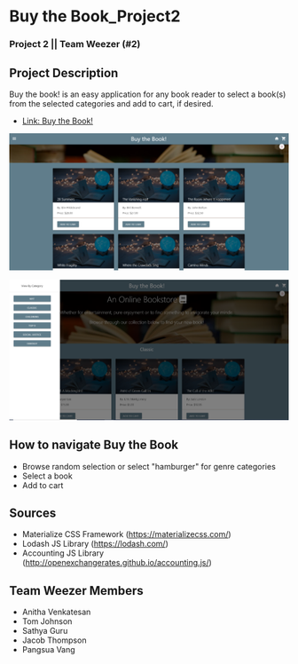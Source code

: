# Buy the Book_Project2

### Project 2 || Team Weezer (#2)

## Project Description
Buy the book! is an easy application for any book reader to select a book(s) from the selected categories and add to cart, if desired.


* [Link: Buy the Book!](https://buy-the-book.herokuapp.com/)

![Home Page](./public/assets/img/Home_buy_the_book.png)

![Home Page](./public/assets/img/category_classics_select.png)

## How to navigate Buy the Book
* Browse random selection or select "hamburger" for genre categories
* Select a book
* Add to cart


## Sources
* Materialize CSS Framework (https://materializecss.com/)
* Lodash JS Library (https://lodash.com/)
* Accounting JS Library (http://openexchangerates.github.io/accounting.js/)


## Team Weezer Members
* Anitha Venkatesan
* Tom Johnson
* Sathya Guru
* Jacob Thompson
* Pangsua Vang
